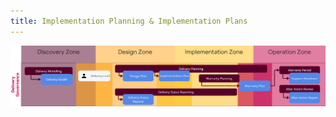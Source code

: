```yaml
---
title: Implementation Planning & Implementation Plans
---
```


![Implementation Planning & Implementation Plans](../delivery-governance.png)
